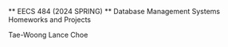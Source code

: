** EECS 484 (2024 SPRING) **
Database Management Systems
Homeworks and Projects

Tae-Woong Lance Choe
